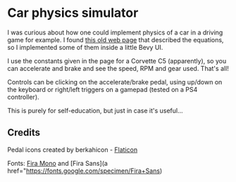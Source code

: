 # Car physics simulator

I was curious about how one could implement physics of a car in a driving game for example.
I found [this old web page](https://asawicki.info/Mirror/Car%20Physics%20for%20Games/Car%20Physics%20for%20Games.html)
that described the equations, so I implemented some of them inside a little Bevy UI.

I use the constants given in the page for a Corvette C5 (apparently), so you can accelerate and brake and see the
speed, RPM and gear used. That's all!

Controls can be clicking on the accelerate/brake pedal, using up/down on the keyboard or right/left triggers on a gamepad (tested on a PS4 controller).

This is purely for self-education, but just in case it's useful...


## Credits

Pedal icons created by berkahicon - [Flaticon](https://www.flaticon.com/free-icons/pedal)

Fonts: [Fira Mono](https://fonts.google.com/specimen/Fira+Mono) and [Fira Sans](a href="https://fonts.google.com/specimen/Fira+Sans)
